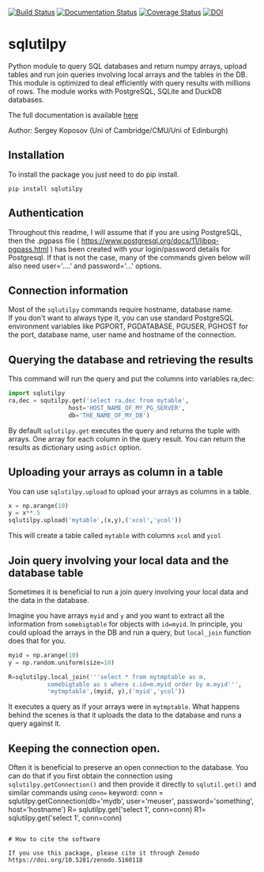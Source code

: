 [![Build Status](https://github.com/segasai/sqlutilpy/workflows/Testing/badge.svg)](https://github.com/segasai/sqlutilpy/actions)
[![Documentation Status](https://readthedocs.org/projects/sqlutilpy/badge/?version=latest)](http://sqlutilpy.readthedocs.io/en/latest/?badge=latest)
[![Coverage Status](https://coveralls.io/repos/github/segasai/sqlutilpy/badge.svg?branch=master)](https://coveralls.io/github/segasai/sqlutilpy?branch=master)
[![DOI](https://zenodo.org/badge/DOI/10.5281/zenodo.6867957.svg)](https://doi.org/10.5281/zenodo.6867957)

# sqlutilpy
Python module to query SQL databases and return numpy arrays, upload
tables and run join queries involving local arrays and the tables in the DB.
This module is optimized to deal efficiently with query results with millions of rows.
The module works with PostgreSQL, SQLite and DuckDB databases.

The full documentation is available [here](http://sqlutilpy.readthedocs.io/en/latest/)

Author: Sergey Koposov (Uni of Cambridge/CMU/Uni of Edinburgh)

## Installation
To install the package you just need to do pip install. 

```
pip install sqlutilpy
```
## Authentication

Throughout this readme, I will assume that if you are using PostgreSQL, then
the .pgpass file ( https://www.postgresql.org/docs/11/libpq-pgpass.html ) 
has been created with your login/password details for Postgresql. If that is not the case, many of the 
commands given below will also need user='....' and password='...' options.

## Connection information

Most of the `sqlutilpy` commands require hostname, database name.  
If you don't want to always type it, you can use standard PostgreSQL environment variables
like PGPORT, PGDATABASE, PGUSER, PGHOST for the port, database name, user name and hostname
of the connection. 


## Querying the database and retrieving the results

This command will run the query and put the columns into variables ra,dec:

```python
import sqlutilpy
ra,dec = squtilpy.get('select ra,dec from mytable', 
                 host='HOST_NAME_OF_MY_PG_SERVER', 
                 db='THE_NAME_OF_MY_DB')
```

By default `sqlutilpy.get` executes the query and returns the tuple with 
arrays. One array for each column in the query result. 
You can return the results as dictionary using `asDict` option.

## Uploading your arrays as column in a table

You can use `sqlutilpy.upload` to upload your arrays as columns in a table.

```python
x = np.arange(10)                                                   
y = x**.5                                                           
sqlutilpy.upload('mytable',(x,y),('xcol','ycol'))    
``` 
This will create a table called `mytable` with columns `xcol` and `ycol` 

## Join query involving your local data and the database table

Sometimes it is beneficial to run a join query involving your local data and the data in the database.

Imagine you have arrays `myid` and `y` and you want to extract all the 
information from `somebigtable` for objects with `id=myid`. In principle,
you could upload the arrays in the DB and run a query, but `local_join` function does that for you.

```python
myid = np.arange(10)
y = np.random.uniform(size=10)

R=sqlutilpy.local_join('''select * from mytmptable as m, 
           somebigtable as s where s.id=m.myid order by m.myid''',                                              
           'mytmptable',(myid, y),('myid','ycol'))
```

It executes a query as if your arrays were in `mytmptable`. What happens behind the scenes
is that it uploads the data to the database and runs a query against it.

## Keeping the connection open. 

Often it is beneficial to preserve an open connection to the database. You can do that if you first 
obtain the connection using `sqlutilpy.getConnection()` and then provide it directly
to `sqlutil.get()` and similar commands using `conn=` keyword:
conn = sqlutilpy.getConnection(db='mydb', user='meuser', password='something', host='hostname')
R= sqlutilpy.get('select 1', conn=conn)
R1= sqlutilpy.get('select 1', conn=conn)
```

# How to cite the software

If you use this package, please cite it through Zenodo https://doi.org/10.5281/zenodo.5160118

